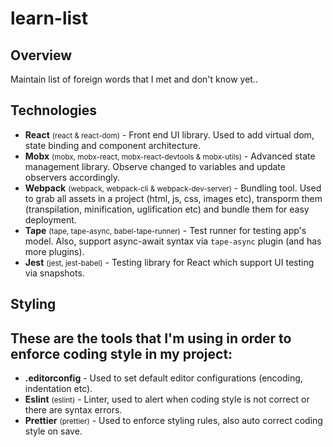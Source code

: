 # learn-list

## Overview

Maintain list of foreign words that I met and don't know yet..

## Technologies

-   **React** <small>(react & react-dom)</small> - Front end UI library. Used to add virtual dom, state binding and component architecture.
-   **Mobx** <small>(mobx, mobx-react, mobx-react-devtools & mobx-utils)</small> - Advanced state management library. Observe changed to variables and update observers accordingly.
-   **Webpack** <small>(webpack, webpack-cli & webpack-dev-server)</small> - Bundling tool. Used to grab all assets in a project (html, js, css, images etc), transporm them (transpilation, minification, uglification etc) and bundle them for easy deployment.
-   **Tape** <small>(tape, tape-async, babel-tape-runner)</small> - Test runner for testing app's model. Also, support async-await syntax via `tape-async` plugin (and has more plugins).
-   **Jest** <small>(jest, jest-babel)</small> - Testing library for React which support UI testing via snapshots.

## Styling

## These are the tools that I'm using in order to enforce coding style in my project:

-   **.editorconfig** - Used to set default editor configurations (encoding, indentation etc).
-   **Eslint** <small>(eslint)</small> - Linter, used to alert when coding style is not correct or there are syntax errors.
-   **Prettier** <small>(prettier)</small> - Used to enforce styling rules, also auto correct coding style on save.

